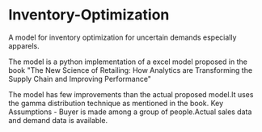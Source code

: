 # Inventory-Optimization
A model for inventory optimization for uncertain demands especially apparels.

The model is a python implementation of a excel model proposed in the book "The New Science of Retailing: How Analytics are Transforming the Supply Chain and Improving Performance"

The model has few improvements than the actual proposed model.It uses the gamma distribution technique as mentioned in the book.
Key Assumptions - Buyer is made among a group of people.Actual sales data and demand data is available.
 
